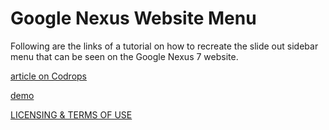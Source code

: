 
Google Nexus Website Menu
=========
Following are the  links of a tutorial on how to recreate the slide out sidebar menu that can be seen on the Google Nexus 7 website.

[article on Codrops](http://tympanus.net/codrops/?p=16030)

[demo](http://tympanus.net/Tutorials/GoogleNexusWebsiteMenu/)

[LICENSING & TERMS OF USE](http://tympanus.net/codrops/licensing/)
